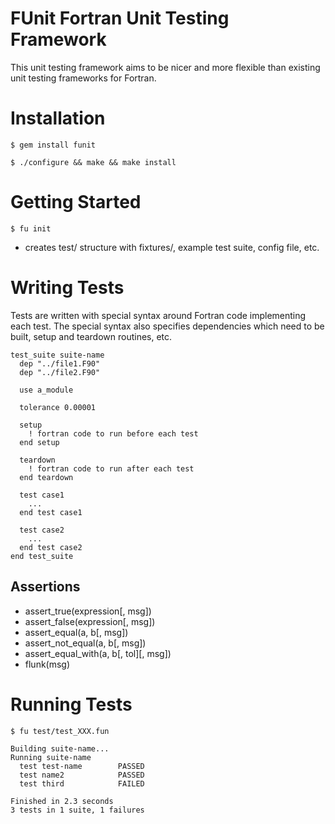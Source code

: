FUnit Fortran Unit Testing Framework
====================================

This unit testing framework aims to be nicer and more flexible than existing unit testing frameworks for Fortran.


Installation
============

    $ gem install funit

    $ ./configure && make && make install


Getting Started
===============

    $ fu init

- creates test/ structure with fixtures/, example test suite, config file, etc.


Writing Tests
=============

Tests are written with special syntax around Fortran code implementing each test.  The special syntax also specifies dependencies which need to be built, setup and teardown routines, etc.

    test_suite suite-name
      dep "../file1.F90"
      dep "../file2.F90"
    
      use a_module
    
      tolerance 0.00001

      setup
        ! fortran code to run before each test
      end setup
    
      teardown
        ! fortran code to run after each test
      end teardown
    
      test case1
        ...
      end test case1
    
      test case2
        ...
      end test case2
    end test_suite

Assertions
----------

- assert_true(expression[, msg])
- assert_false(expression[, msg])
- assert_equal(a, b[, msg])
- assert_not_equal(a, b[, msg])
- assert_equal_with(a, b[, tol][, msg])
- flunk(msg)


Running Tests
=============

    $ fu test/test_XXX.fun

    Building suite-name...
    Running suite-name
      test test-name        PASSED
      test name2            PASSED
      test third            FAILED
    
    Finished in 2.3 seconds
    3 tests in 1 suite, 1 failures

